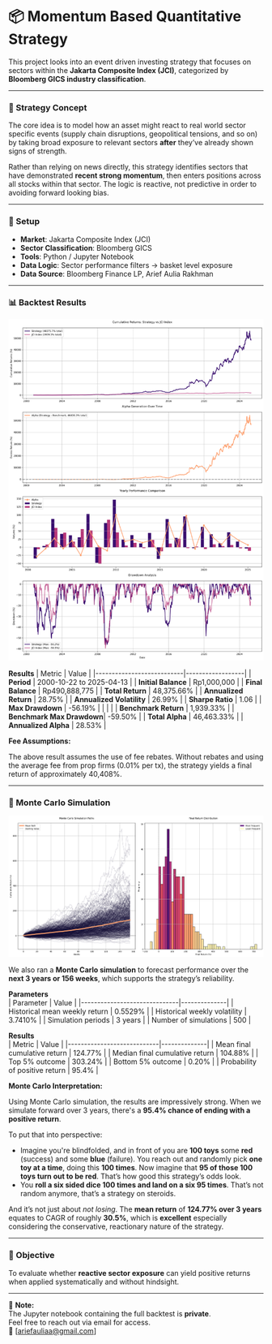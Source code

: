 # 📦 Momentum Based Quantitative Strategy

This project looks into an event driven investing strategy that focuses on sectors within the **Jakarta Composite Index (JCI)**, categorized by **Bloomberg GICS industry classification**.

---

### 🧠 Strategy Concept

The core idea is to model how an asset might react to real world sector specific events (supply chain disruptions, geopolitical tensions, and so on) by taking broad exposure to relevant sectors **after** they’ve already shown signs of strength.

Rather than relying on news directly, this strategy identifies sectors that have demonstrated **recent strong momentum**, then enters positions across all stocks within that sector. The logic is reactive, not predictive in order to avoiding forward looking bias.

---

### 🔧 Setup
- **Market**: Jakarta Composite Index (JCI)  
- **Sector Classification**: Bloomberg GICS  
- **Tools**: Python / Jupyter Notebook  
- **Data Logic**: Sector performance filters → basket level exposure
- **Data Source**: Bloomberg Finance LP, Arief Aulia Rakhman  

---

### 📊 Backtest Results

![Backtest Preview](Backtest%20-%20Preview.png)

**Results** 
| Metric                    | Value            |
|---------------------------|------------------|
| **Period**                | 2000-10-22 to 2025-04-13 |
| **Initial Balance**       | Rp1,000,000       |
| **Final Balance**         | Rp490,888,775     |
| **Total Return**          | 48,375.66%        |
| **Annualized Return**     | 28.75%            |
| **Annualized Volatility** | 26.99%            |
| **Sharpe Ratio**          | 1.06              |
| **Max Drawdown**          | -56.19%           |
|                           |                  |
| **Benchmark Return**      | 1,939.33%         |
| **Benchmark Max Drawdown**| -59.50%           |
| **Total Alpha**           | 46,463.33%        |
| **Annualized Alpha**      | 28.53%            |

**Fee Assumptions:**  

The above result assumes the use of fee rebates. Without rebates and using the average fee from prop firms (0.01% per tx), the strategy yields a final return of approximately 40,408%.

---

### 🔮 Monte Carlo Simulation

![Monte Carlo Preview](Monte%20Carlo%20-%20Preview.png)

We also ran a **Monte Carlo simulation** to forecast performance over the **next 3 years or 156 weeks**, which supports the strategy’s reliability.

**Parameters**  
| Parameter                     | Value        |
|------------------------------|--------------|
| Historical mean weekly return | 0.5529%      |
| Historical weekly volatility  | 3.7410%      |
| Simulation periods            | 3 years |
| Number of simulations         | 500          |

**Results**  
| Metric                      | Value        |
|----------------------------|--------------|
| Mean final cumulative return | 124.77%     |
| Median final cumulative return | 104.88%   |
| Top 5% outcome              | 303.24%      |
| Bottom 5% outcome           | 0.20%        |
| Probability of positive return | 95.4%     |

**Monte Carlo Interpretation:**  

Using Monte Carlo simulation, the results are impressively strong. When we simulate forward over 3 years, there's a **95.4% chance of ending with a positive return**.

To put that into perspective:  

- Imagine you're blindfolded, and in front of you are **100 toys** some **red** (success) and some **blue** (failure). You reach out and randomly pick **one toy at a time**, doing this **100 times**. Now imagine that **95 of those 100 toys turn out to be red**. That’s how good this strategy’s odds look.
- You **roll a six sided dice 100 times and land on a six 95 times**. That’s not random anymore, that’s a strategy on steroids.

And it’s not just about *not losing*. The **mean return** of **124.77% over 3 years** equates to CAGR of roughly **30.5%**, which is **excellent** especially considering the conservative, reactionary nature of the strategy.

---

### 🎯 Objective

To evaluate whether **reactive sector exposure** can yield positive returns when applied systematically and without hindsight.

---

📁 **Note:**  
The Jupyter notebook containing the full backtest is **private**.  
Feel free to reach out via email for access.  
📧 [ariefauliaa@gmail.com]
